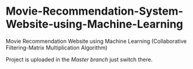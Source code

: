# Movie-Recommendation-System-Website-using-Machine-Learning
Movie Recommendation Website using Machine Learning (Collaborative Filtering-Matrix Multiplication Algorithm)

Project is uploaded in the *Master branch* just switch there.
